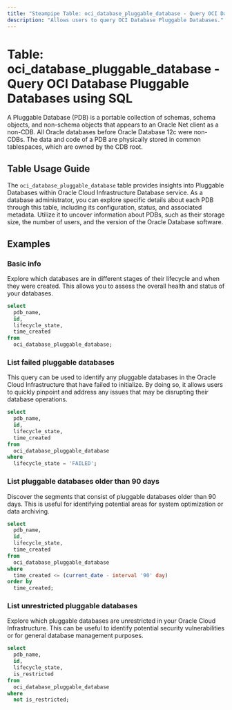 ```yaml
---
title: "Steampipe Table: oci_database_pluggable_database - Query OCI Database Pluggable Databases using SQL"
description: "Allows users to query OCI Database Pluggable Databases."
---
```


# Table: oci_database_pluggable_database - Query OCI Database Pluggable Databases using SQL

A Pluggable Database (PDB) is a portable collection of schemas, schema objects, and non-schema objects that appears to an Oracle Net client as a non-CDB. All Oracle databases before Oracle Database 12c were non-CDBs. The data and code of a PDB are physically stored in common tablespaces, which are owned by the CDB root.

## Table Usage Guide

The `oci_database_pluggable_database` table provides insights into Pluggable Databases within Oracle Cloud Infrastructure Database service. As a database administrator, you can explore specific details about each PDB through this table, including its configuration, status, and associated metadata. Utilize it to uncover information about PDBs, such as their storage size, the number of users, and the version of the Oracle Database software.

## Examples

### Basic info
Explore which databases are in different stages of their lifecycle and when they were created. This allows you to assess the overall health and status of your databases.

```sql
select
  pdb_name,
  id,
  lifecycle_state,
  time_created
from
  oci_database_pluggable_database;
```

### List failed pluggable databases
This query can be used to identify any pluggable databases in the Oracle Cloud Infrastructure that have failed to initialize. By doing so, it allows users to quickly pinpoint and address any issues that may be disrupting their database operations.

```sql
select
  pdb_name,
  id,
  lifecycle_state,
  time_created
from
  oci_database_pluggable_database
where
  lifecycle_state = 'FAILED';
```

### List pluggable databases older than 90 days
Discover the segments that consist of pluggable databases older than 90 days. This is useful for identifying potential areas for system optimization or data archiving.

```sql
select
  pdb_name,
  id,
  lifecycle_state,
  time_created
from
  oci_database_pluggable_database
where
  time_created <= (current_date - interval '90' day)
order by
  time_created;
```

### List unrestricted pluggable databases
Explore which pluggable databases are unrestricted in your Oracle Cloud Infrastructure. This can be useful to identify potential security vulnerabilities or for general database management purposes.

```sql
select
  pdb_name,
  id,
  lifecycle_state,
  is_restricted
from
  oci_database_pluggable_database
where
  not is_restricted;
```